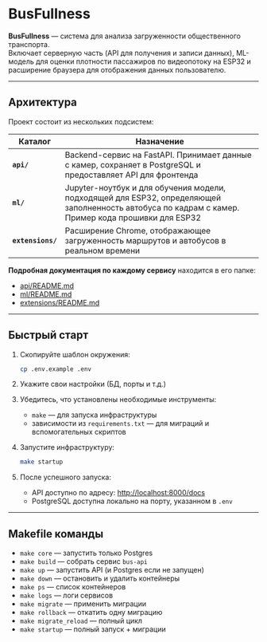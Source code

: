 # BusFullness

**BusFullness** — система для анализа загруженности общественного транспорта.  
Включает серверную часть (API для получения и записи данных), ML-модель для оценки плотности пассажиров по видеопотоку
на ESP32 и расширение браузера для отображения данных пользователю.

---

## Архитектура

Проект состоит из нескольких подсистем:

| Каталог           | Назначение                                                                                                                  |
|-------------------|-----------------------------------------------------------------------------------------------------------------------------|
| **`api/`**        | Backend-сервис на FastAPI. Принимает данные с камер, сохраняет в PostgreSQL и предоставляет API для фронтенда               |
| **`ml/`**         | Jupyter-ноутбук и для обучения модели, подходящей для ESP32, определяющей заполненность автобуса по кадрам с камер. Пример кода прошивки для ESP32  |
| **`extensions/`** | Расширение Chrome, отображающее загруженность маршрутов и автобусов в реальном времени                                      |

**Подробная документация по каждому сервису** находится в его папке:

- [api/README.md](./api/README.md)
- [ml/README.md](./ml/README.md)
- [extensions/README.md](extension/README.md)

---

## Быстрый старт

1. Скопируйте шаблон окружения:
   ```bash
   cp .env.example .env
   ```

2. Укажите свои настройки (БД, порты и т.д.)

3. Убедитесь, что установлены необходимые инструменты:
    - `make` — для запуска инфраструктуры
    - зависимости из `requirements.txt` — для миграций и вспомогательных скриптов

4. Запустите инфраструктуру:
   ```bash
   make startup
   ```

5. После успешного запуска:
    - API доступно по адресу: [http://localhost:8000/docs](http://localhost:8000/docs)
    - PostgreSQL доступна локально на порту, указанном в `.env`

---

## Makefile команды

- `make core` — запустить только Postgres
- `make build` — собрать сервис `bus-api`
- `make up` — запустить API (и Postgres если не запущен)
- `make down` — остановить и удалить контейнеры
- `make ps` — список контейнеров
- `make logs` — логи сервисов
- `make migrate` — применить миграции
- `make rollback` — откатить одну миграцию
- `make migrate_reload` — полный цикл
- `make startup` — полный запуск + миграции

